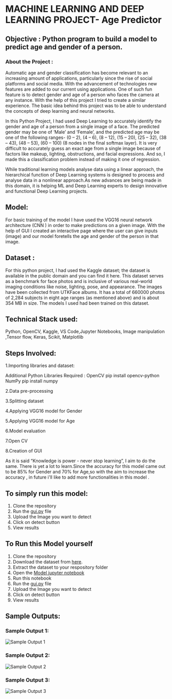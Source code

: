 
# MACHINE LEARNING AND DEEP LEARNING PROJECT- Age Predictor

## Objective : Python program to build a model to predict age and gender of a person.

### About the Project :

Automatic age and gender classification has become relevant to an increasing amount of applications, particularly since the rise of social platforms and social media. With the advancement of technologies new features are added to our current using applications. One of such fun feature is to detect gender and age of a person who faces the camera at any instance. With the help of this project I tried to create a similar experience. The basic idea behind this project was to be able to understand the concepts of deep learning and neural networks.

In this Python Project, I had used Deep Learning to accurately identify the gender and age of a person from a single image of a face. The predicted gender may be one of ‘Male’ and ‘Female’, and the predicted age may be one of the following ranges- (0 – 2), (4 – 6), (8 – 12), (15 – 20), (25 – 32), (38 – 43), (48 – 53), (60 – 100) (8 nodes in the final softmax layer). It is very difficult to accurately guess an exact age from a single image because of factors like makeup, lighting, obstructions, and facial expressions. And so, I made this a classification problem instead of making it one of regression.

While traditional learning models analyse data using a linear approach, the hierarchical function of Deep Learning systems is designed to process and analyse data in a nonlinear approach.As new advances are being made in this domain, it is helping ML and Deep Learning experts to design innovative and functional Deep Learning projects.


## Model:

For basic training of the model I have used the VGG16 neural network architecture (CNN ) in order to make predictions on a given image. With the help of GUI I created an interactive page where the user can give inputs (image) and our model foretells the age and gender of the person in that image. 


## Dataset :

For this python project, I had used the Kaggle dataset; the dataset is available in the public domain and you can find it here. This dataset serves as a benchmark for face photos and is inclusive of various real-world imaging conditions like noise, lighting, pose, and appearance. The images have been collected from UTKFace albums. It has a total of 660000 photos of 2,284 subjects in eight age ranges (as mentioned above) and is about 354 MB in size. The models I used had been trained on this dataset.


## Technical Stack used:

Python, OpenCV, Kaggle, VS Code,Jupyter Notebooks, Image manipulation ,Tensor flow, Keras, Scikit, Matplotlib
                        
                
## Steps Involved:

1.Importing libraries and dataset:

  Additional Python Libraries Required :
  OpenCV
      pip install opencv-python
  NumPy
      pip install numpy
   

2.Data pre-processing

3.Splitting dataset

4.Applying VGG16 model for Gender

5.Applying VGG16 model for Age
   
6.Model evaluation 

7.Open CV

8.Creation of GUI


 
As it is said “Knowledge is power - never stop learning”, I aim to do the same.  There is yet a lot to learn.Since the accuracy for this model came out to be 85% for Gender and 70% for Age,so with the  aim  to increase the accuracy , in future i'll like to add more functionalities in this model . 


## To simply run this model:
1. Clone the repository
2. Run the [gui.py](https://github.com/priyasng/Age_Predictor/blob/main/gui.py) file
3. Upload the Image you want to detect
4. Click on detect button
5. View results

## To Run this Model yourself
1. Clone the repository
2. Download the dataset from [here](https://www.kaggle.com/datasets/jangedoo/utkface-new).
3. Extract the dataset to your respository folder
4. Open the [Model jupyter notebook](https://github.com/priyasng/Age_Predictor/blob/main/dataset.ipynb)
5. Run this notebook
6. Run the [gui.py](https://github.com/priyasng/Age_Predictor/blob/main/gui.py) file
7. Upload the Image you want to detect
8. Click on detect button
9. View results


## Sample Outputs:
### Sample Output 1:
![Sample Output 1]()

### Sample Output 2:
![Sample Output 2]()


### Sample Output 3:
![Sample Output 3]()





   
   

